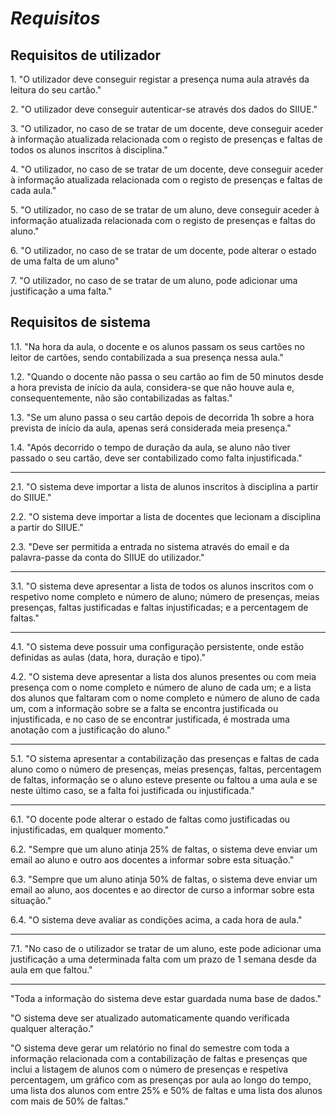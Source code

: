# ***Requisitos***

## **Requisitos de utilizador**

1\. "O utilizador deve conseguir registar a presença numa aula através da leitura do seu cartão."

2\. "O utilizador deve conseguir autenticar-se através dos dados do SIIUE."

3\. "O utilizador, no caso de se tratar de um docente, deve conseguir aceder à informação atualizada relacionada com o registo de presenças e faltas de todos os alunos inscritos à disciplina."

4\. "O utilizador, no caso de se tratar de um docente, deve conseguir aceder à informação atualizada relacionada com o registo de presenças e faltas de cada aula."

5\. "O utilizador, no caso de se tratar de um aluno, deve conseguir aceder à informação atualizada relacionada com o registo de presenças e faltas do aluno."

6\. "O utilizador, no caso de se tratar de um docente, pode alterar o estado de uma falta de um aluno"

7\. "O utilizador, no caso de se tratar de um aluno, pode adicionar uma justificação a uma falta."

## **Requisitos de sistema**

1.1. "Na hora da aula, o docente e os alunos passam os seus cartões no leitor de cartões, sendo contabilizada a sua presença nessa aula."

1.2. "Quando o docente não passa o seu cartão ao fim de 50 minutos desde a hora prevista de início da aula, considera-se que não houve aula e, consequentemente, não são contabilizadas as faltas."

1.3. "Se um aluno passa o seu cartão depois de decorrida 1h sobre a hora prevista de início da aula, apenas será considerada meia presença."

1.4. "Após decorrido o tempo de duração da aula, se aluno não tiver passado o seu cartão, deve ser contabilizado como falta injustificada."

---

2.1. "O sistema deve importar a lista de alunos inscritos à disciplina a partir do SIIUE."

2.2. "O sistema deve importar a lista de docentes que lecionam a disciplina a partir do SIIUE."

2.3. "Deve ser permitida a entrada no sistema através do email e da palavra-passe da conta do SIIUE do utilizador."

---

3.1. "O sistema deve apresentar a lista de todos os alunos inscritos com o respetivo nome completo e número de aluno; número de presenças, meias presenças, faltas justificadas e faltas injustificadas; e a percentagem de faltas."

---

4.1. "O sistema deve possuir uma configuração persistente, onde estão definidas as aulas (data, hora, duração e tipo)."

4.2. "O sistema deve apresentar a lista dos alunos presentes ou com meia presença com o nome completo e número de aluno de cada um; e a lista dos alunos que faltaram com o nome completo e número de aluno de cada um, com a informação sobre se a falta se encontra justificada ou injustificada, e no caso de se encontrar justificada, é mostrada uma anotação com a justificação do aluno."

---

5.1. "O sistema apresentar a contabilização das presenças e faltas de cada aluno como o número de presenças, meias presenças, faltas, percentagem de faltas, informação se o aluno esteve presente ou faltou a uma aula e se neste último caso, se a falta foi justificada ou injustificada."

---

6.1. "O docente pode alterar o estado de faltas como justificadas ou injustificadas, em qualquer momento."

6.2. "Sempre que um aluno atinja 25% de faltas, o sistema deve enviar um email ao aluno e outro aos docentes a informar sobre esta situação."

6.3. "Sempre que um aluno atinja 50% de faltas, o sistema deve enviar um email ao aluno, aos docentes e ao director de curso a informar sobre esta situação."

6.4. "O sistema deve avaliar as condições acima, a cada hora de aula."

---

7.1. "No caso de o utilizador se tratar de um aluno, este pode adicionar uma justificação a uma determinada falta com um prazo de 1 semana desde da aula em que faltou."

---

"Toda a informação do sistema deve estar guardada numa base de dados."

"O sistema deve ser atualizado automaticamente quando verificada qualquer alteração."

"O sistema deve gerar um relatório no final do semestre com toda a informação relacionada com a contabilização de faltas e presenças que inclui a listagem de alunos com o número de presenças e respetiva percentagem, um gráfico com as presenças por aula ao longo do tempo, uma lista dos alunos com entre 25% e 50% de faltas e uma lista dos alunos com mais de 50% de faltas."

